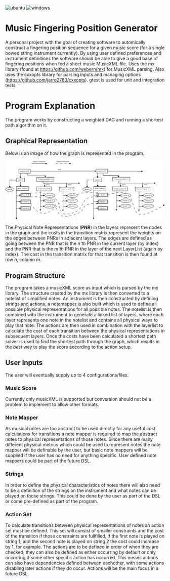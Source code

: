 ![ubuntu](https://github.com/rasmusthorsson/mfpg/actions/workflows/ubuntu.yml/badge.svg)
![windows](https://github.com/rasmusthorsson/mfpg/actions/workflows/windows.yml/badge.svg)

# Music Fingering Position Generator

A personal project with the goal of creating software to automically construct a 
fingering position sequence for a given	music score (for a single bowed string 
instrument currently). By using user defined preferences and instrument definitions 
the 
software should be able to give a good base of fingering positions when fed a sheet 
music MusicXML file. Uses the mx library (found at https://github.com/webern/mx) for 
MusicXML parsing. Also uses the cxxopts library for parsing inputs and managing
options (https://github.com/jarro2783/cxxopts). gtest is used for unit and integration
tests.

# Program Explanation

The program works by constructing a weighted DAG and running a shortest path 
algorithm on it.

## Graphical Representation

Below is an image of how the graph is represented in the program.

![Program graph.](resources/docs/Layers.png "Program graph")

The Physical Note Representations (__PNR__) in the layers represent the nodes in the 
graph and the costs in the 
transition matrix represent the weights on the edges between PNRs in adjacent layers.
The edges are defined as going between the PNR that is the *n'th* PNR in the current 
layer (by index) and the PNR that is the *m'th* PNR in the layer of the next 
LayerList (again by index). The cost in the transition matrix for that transition is 
then found at row *n*, column *m*.

## Program Structure

The program takes a musicXML score as input which is parsed by the mx library. The 
structure created by the mx library is then converted to a notelist of simplified 
notes. An instrument is then constructed by defining strings and actions, a notemapper 
is also built which is used to define all possible physical representations for all 
possible notes. The notelist is then combined with the instrument to generate a linked 
list of layers, where each layer represents one note in the notelist and contains all
physical ways to play that note. The actions are then used in combination with the
layerlist to calculate the cost of each transition between the physical representations
in subsequent layers. Once the costs have been calculated a shortest path solver is 
used to find the shortest path through the graph, which results in the *best* way
to play the score according to the action setup.

## User Inputs

The user will eventually supply up to 4 configurations/files.

### Music Score

Currently only musicXML is supported but conversion should not be a problem to 
implement to allow other formats.

### Note Mapper

As musical notes are too abstract to be used directly for any useful cost calculations
for transitions a note mapper is required to map the abstract notes to physical 
representations of those notes. Since there are many different physical metrics which
could be used to represent notes the note mapper will be definable by the user, but 
basic note mappers will be supplied if the user has no need for anything specific.
User defined note mappers could be part of the future DSL.

### Strings

In order to define the physical characteristics of notes there will also need to be
a definition of the strings on the instrument and what notes can be played on those
strings. This could be done by the user as part of the DSL or come pre-defined
as part of the program.

### Action Set

To calculate transitions between physical representations of notes an action set must
be defined. This set will consist of smaller constraints and the cost of the transition
if those 
constraints are fullfilled, if the first note is played on string 1, and the second
note is played on string 2 the cost could increase by 1, for example. The actions
are to be defined in order of when they are checked, they can also be defined as 
either occurring by default or only occurring if some other specific action has
occurred. This means actions can also have dependencies defined between eachother, 
with some actions disabling later actions if they do occur. Actions will be the main
focus in a future DSL.
